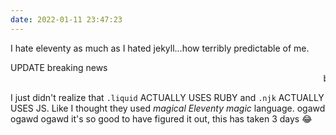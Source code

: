```yaml
---
date: 2022-01-11 23:47:23
---
```

I hate eleventy as much as I hated jekyll...how terribly predictable of me.

UPDATE breaking news <marquee> breaking news ... breaking news ... breaking news ... breaking news ... breaking news ... breaking news ... breaking news ... breaking news ... breaking news ... breaking news ... breaking news ... breaking news ... </marquee>

I just didn't realize that `.liquid` ACTUALLY USES RUBY and `.njk` ACTUALLY USES JS. Like I thought they used *magical Eleventy magic* language. ogawd ogawd ogawd it's so good to have figured it out, this has taken 3 days :joy:
